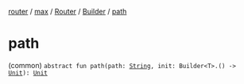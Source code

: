 [router](../../../index.md) / [max](../../index.md) / [Router](../index.md) / [Builder](index.md) / [path](./path.md)

# path

(common) `abstract fun path(path: `[`String`](https://kotlinlang.org/api/latest/jvm/stdlib/kotlin/-string/index.html)`, init: Builder<T>.() -> `[`Unit`](https://kotlinlang.org/api/latest/jvm/stdlib/kotlin/-unit/index.html)`): `[`Unit`](https://kotlinlang.org/api/latest/jvm/stdlib/kotlin/-unit/index.html)